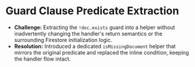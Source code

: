 # Guard Clause Predicate Extraction

- **Challenge:** Extracting the `!doc.exists` guard into a helper without inadvertently changing the handler's return semantics or the surrounding Firestore initialization logic.
- **Resolution:** Introduced a dedicated `isMissingDocument` helper that mirrors the original predicate and replaced the inline condition, keeping the handler flow intact.

